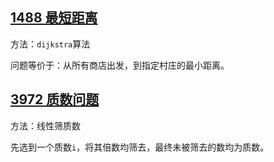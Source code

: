 ## [1488 最短距离](https://www.acwing.com/problem/content/1490/)

方法：`dijkstra`算法

问题等价于：从所有商店出发，到指定村庄的最小距离。



## [3972 质数问题](https://www.acwing.com/problem/content/3795/)

方法：线性筛质数

先选到一个质数`i`，将其倍数均筛去，最终未被筛去的数均为质数。